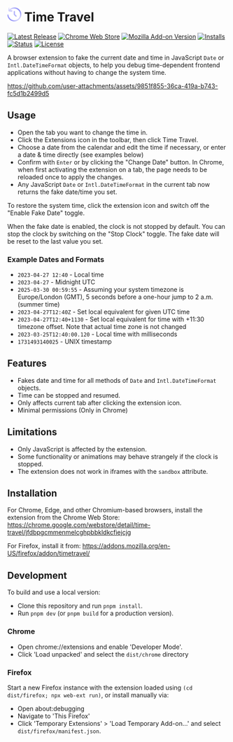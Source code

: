 # ![](/images/icon-32.png) Time Travel

[![Latest Release](https://flat.badgen.net/github/release/cpulvermacher/time-travel)](https://github.com/cpulvermacher/time-travel/releases)
[![Chrome Web Store](https://flat.badgen.net/chrome-web-store/v/jfdbpgcmmenmelcghpbbkldkcfiejcjg)](https://chrome.google.com/webstore/detail/time-travel/jfdbpgcmmenmelcghpbbkldkcfiejcjg)
[![Mozilla Add-on Version](https://img.shields.io/amo/v/timetravel?style=flat-square)](https://addons.mozilla.org/en-US/firefox/addon/timetravel/)
[![Installs](https://flat.badgen.net/chrome-web-store/users/jfdbpgcmmenmelcghpbbkldkcfiejcjg)](https://chrome.google.com/webstore/detail/time-travel/jfdbpgcmmenmelcghpbbkldkcfiejcjg)
[![Status](https://flat.badgen.net/github/checks/cpulvermacher/time-travel)](https://github.com/cpulvermacher/time-travel/actions/workflows/node.js.yml)
[![License](https://flat.badgen.net/github/license/cpulvermacher/time-travel)](./LICENSE)

A browser extension to fake the current date and time in JavaScript `Date` or `Intl.DateTimeFormat` objects, to help you debug time-dependent frontend applications without having to change the system time.

https://github.com/user-attachments/assets/9851f855-36ca-419a-b743-fc5d1b2499d5

## Usage
- Open the tab you want to change the time in.
- Click the Extensions icon in the toolbar, then click Time Travel.
- Choose a date from the calendar and edit the time if necessary, or enter a date & time directly (see examples below)
- Confirm with `Enter` or by clicking the "Change Date" button. In Chrome, when first activating the extension on a tab, the page needs to be reloaded once to apply the changes.
- Any JavaScript `Date` or `Intl.DateTimeFormat` in the current tab now returns the fake date/time you set.

To restore the system time, click the extension icon and switch off the "Enable Fake Date" toggle.

When the fake date is enabled, the clock is not stopped by default.
You can stop the clock by switching on the "Stop Clock" toggle. The fake date will be reset to the last value you set.

### Example Dates and Formats
- `2023-04-27 12:40` - Local time
- `2023-04-27` - Midnight UTC
- `2025-03-30 00:59:55` - Assuming your system timezone is Europe/London (GMT), 5 seconds before a one-hour jump to 2 a.m. (summer time)
- `2023-04-27T12:40Z` - Set local equivalent for given UTC time
- `2023-04-27T12:40+1130` - Set local equivalent for time with +11:30 timezone offset. Note that actual time zone is not changed
- `2023-03-25T12:40:00.120` - Local time with milliseconds
- `1731493140025` - UNIX timestamp

## Features
- Fakes date and time for all methods of `Date` and `Intl.DateTimeFormat` objects.
- Time can be stopped and resumed.
- Only affects current tab after clicking the extension icon.
- Minimal permissions (Only in Chrome)

## Limitations
- Only JavaScript is affected by the extension.
- Some functionality or animations may behave strangely if the clock is stopped.
- The extension does not work in iframes with the `sandbox` attribute.

## Installation
For Chrome, Edge, and other Chromium-based browsers, install the extension from the Chrome Web Store: https://chrome.google.com/webstore/detail/time-travel/jfdbpgcmmenmelcghpbbkldkcfiejcjg

For Firefox, install it from: https://addons.mozilla.org/en-US/firefox/addon/timetravel/

## Development
To build and use a local version:
- Clone this repository and run `pnpm install`.
- Run `pnpm dev` (or `pnpm build` for a production version).

### Chrome
- Open chrome://extensions and enable 'Developer Mode'.
- Click 'Load unpacked' and select the `dist/chrome` directory

### Firefox
Start a new Firefox instance with the extension loaded using `(cd dist/firefox; npx web-ext run)`, or install manually via:
- Open about:debugging
- Navigate to 'This Firefox'
- Click 'Temporary Extensions' > 'Load Temporary Add-on...' and select `dist/firefox/manifest.json`.
